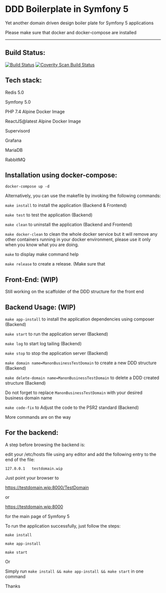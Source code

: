 # DDD Boilerplate in Symfony 5


Yet another domain driven design boiler plate for Symfony 5 applications

Please make sure that docker and docker-compose are installed
________________________________________________________________________________

Build Status:
--------------
[![Build Status](https://travis-ci.org/mostafaahamidmanon/symfony5dddboilerplate.svg?branch=master)](https://travis-ci.org/mostafaahamidmanon/symfony5dddboilerplate)
<a href="https://scan.coverity.com/projects/mostafaahamidmanon-symfony5dddboilerplate">
  <img alt="Coverity Scan Build Status"
       src="https://scan.coverity.com/projects/21378/badge.svg"/>
</a>


Tech stack:
------------

Redis 5.0

Symfony 5.0

PHP 7.4 Alpine Docker Image

ReactJS@latest Alpine Docker Image

Supervisord

Grafana

MariaDB

RabbitMQ


Installation using docker-compose:
------------------------------------

``` docker-compose up -d ```

Alternatively, you can use the makefile by invoking the following commands:

``` make install ``` to install the application (Backend & Frontend)

``` make test ``` to test the application (Backend)

``` make clean ``` to uninstall the application (Backend and Frontend)

``` make docker-clean ``` to clean the whole docker service but it will remove any other containers running in your docker environment, please use it only when you know what you are doing.

``` make ``` to display make command help

``` make release ``` to create a release. (Make sure that 


Front-End: (WIP)
-----------------

Still working on the scaffolder of the DDD structure for the front end


Backend Usage: (WIP)
---------------------

``` make app-install ``` to install the application dependencies using composer (Backend)

``` make start ``` to run the application server (Backend)

``` make log ``` to start log tailing (Backend)

``` make stop ``` to stop the application server (Backend)

``` make domain name=ManonBusinessTestDomain ``` to create a new DDD structure (Backend)

``` make delete-domain name=ManonBusinessTestDomain ``` to delete a DDD created structure (Backend)

Do not forget to replace ``` ManonBusinessTestDomain ``` with your desired business domain name

``` make code-fix ``` to Adjust the code to the PSR2 standard (Backend)

More commands are on the way


For the backend:
-----------------

A step before browsing the backend is:

edit your /etc/hosts file using any editor and add the following entry to the end of the file:

``` 127.0.0.1   testdomain.wip ```

Just point your browser to 

https://testdomain.wip:8000/TestDomain 

or 

https://testdomain.wip:8000 

for the main page of Symfony 5

To run the application successfully, just follow the steps:

``` make install ```

``` make app-install ```

``` make start ```

Or

Simply run ``` make install && make app-install && make start ``` in one command


Thanks